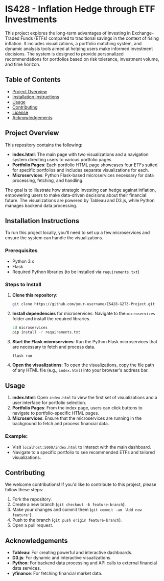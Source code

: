 
# IS428 - Inflation Hedge through ETF Investments

This project explores the long-term advantages of investing in Exchange-Traded Funds (ETFs) compared to traditional savings in the context of rising inflation. It includes visualizations, a portfolio matching system, and dynamic analysis tools aimed at helping users make informed investment decisions. The system is designed to provide personalized recommendations for portfolios based on risk tolerance, investment volume, and time horizon.

## Table of Contents

- [Project Overview](#project-overview)
- [Installation Instructions](#installation-instructions)
- [Usage](#usage)
- [Contributing](#contributing)
- [License](#license)
- [Acknowledgements](#acknowledgements)

## Project Overview

This repository contains the following:

- **index.html**: The main page with two visualizations and a navigation system directing users to various portfolio pages.
- **Portfolio Pages**: Each portfolio HTML page showcases four ETFs suited for specific portfolios and includes separate visualizations for each.
- **Microservices**: Python Flask-based microservices necessary for data processing, fetching, and handling.

The goal is to illustrate how strategic investing can hedge against inflation, empowering users to make data-driven decisions about their financial future. The visualizations are powered by Tableau and D3.js, while Python manages backend data processing.

## Installation Instructions

To run this project locally, you'll need to set up a few microservices and ensure the system can handle the visualizations.

### Prerequisites
- Python 3.x
- Flask
- Required Python libraries (to be installed via `requirements.txt`)

### Steps to Install

1. **Clone this repository**:
   ```bash
   git clone https://github.com/your-username/IS428-G2T3-Project.git
   ```

2. **Install dependencies** for microservices:
   Navigate to the `microservices` folder and install the required libraries.
   ```bash
   cd microservices
   pip install -r requirements.txt
   ```

3. **Start the Flask microservices**:
   Run the Python Flask microservices that are necessary to fetch and process data.
   ```bash
   flask run
   ```

4. **Open the visualizations**:
   To open the visualizations, copy the file path of any HTML file (e.g., `index.html`) into your browser's address bar.

## Usage

1. **index.html**: Open `index.html` to view the first set of visualizations and a user interface for portfolio selection.
2. **Portfolio Pages**: From the index page, users can click buttons to navigate to portfolio-specific HTML pages.
3. **Microservices**: Ensure that the microservices are running in the background to fetch and process financial data.

### Example:
- Visit `localhost:5000/index.html` to interact with the main dashboard.
- Navigate to a specific portfolio to see recommended ETFs and tailored visualizations.

## Contributing

We welcome contributions! If you'd like to contribute to this project, please follow these steps:

1. Fork the repository.
2. Create a new branch (`git checkout -b feature-branch`).
3. Make your changes and commit them (`git commit -am 'Add new feature'`).
4. Push to the branch (`git push origin feature-branch`).
5. Open a pull request.

## Acknowledgements

- **Tableau**: For creating powerful and interactive dashboards.
- **D3.js**: For dynamic and interactive visualizations.
- **Python**: For backend data processing and API calls to external financial data services.
- **yfinance**: For fetching financial market data.
